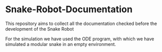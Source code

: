 # Snake-Robot-Documentation
This repository aims to collect all the documentation checked before the development of the Snake Robot

For the simulation we have used the ODE program, with which we have simulated a modular snake in an empty environment.

